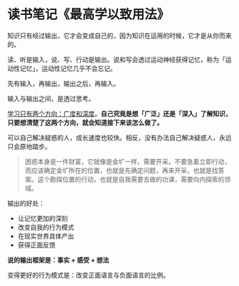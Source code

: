 # 读书笔记《最高学以致用法》

知识只有经过输出，它才会变成自己的，因为知识在运用的时候，它才是从你而来的。

读、听是输入，说、写、行动是输出。说和写会透过运动神经获得记忆，称为「运动性记忆」，运动性记忆几乎不会忘记。

先有输入，再输出，输出之后，再输入。

输入与输出之间，是透过思考。

<u>学习只有两个方向：广度和深度</u>。**自己究竟是想「广泛」还是「深入」了解知识，只要想清楚了这两个方向，就会知道接下来该怎么做了。**

可以自己解决疑惑的人，成长速度也较快。相反，没有办法自己解决疑惑人，永远只会原地踏步。

> 困惑本身是一件财富，它就像是金圹一样，需要开采。不要急着立即行动，而应该确定金圹所在的位置，也就是先确定问题，再来开采，也就是找答案。这个勘探位置的行动，也就是自我需要去做的功课，需要向内探索的领域。

输出的好处：

- 让记忆更加的深刻
- 改变自我的行为模式
- 在现实世界具体产出
- 获得正面反馈

**说的输出框架是：事实 + 感受 + 想法**

变得更好的行为模式是：改变正面语言与负面语言的比例。

